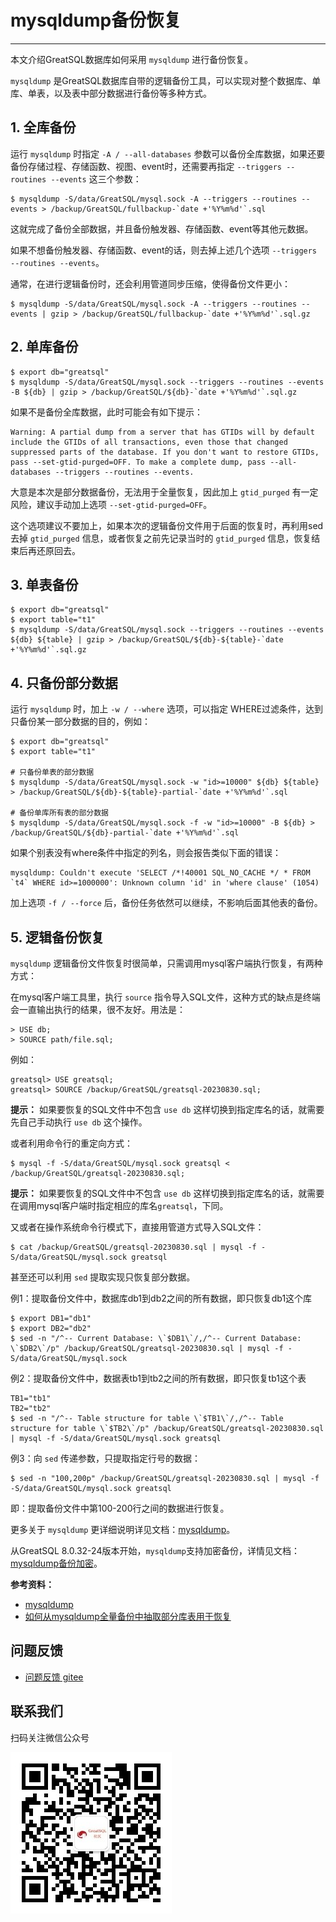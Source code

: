 # mysqldump备份恢复
---

本文介绍GreatSQL数据库如何采用 `mysqldump` 进行备份恢复。

`mysqldump` 是GreatSQL数据库自带的逻辑备份工具，可以实现对整个数据库、单库、单表，以及表中部分数据进行备份等多种方式。

## 1. 全库备份
运行 `mysqldump` 时指定 `-A / --all-databases` 参数可以备份全库数据，如果还要备份存储过程、存储函数、视图、event时，还需要再指定 `--triggers --routines --events` 这三个参数：
```
$ mysqldump -S/data/GreatSQL/mysql.sock -A --triggers --routines --events > /backup/GreatSQL/fullbackup-`date +'%Y%m%d'`.sql
```
这就完成了备份全部数据，并且备份触发器、存储函数、event等其他元数据。

如果不想备份触发器、存储函数、event的话，则去掉上述几个选项 `--triggers --routines --events`。

通常，在进行逻辑备份时，还会利用管道同步压缩，使得备份文件更小：
```
$ mysqldump -S/data/GreatSQL/mysql.sock -A --triggers --routines --events | gzip > /backup/GreatSQL/fullbackup-`date +'%Y%m%d'`.sql.gz
```

## 2. 单库备份

```
$ export db="greatsql"
$ mysqldump -S/data/GreatSQL/mysql.sock --triggers --routines --events -B ${db} | gzip > /backup/GreatSQL/${db}-`date +'%Y%m%d'`.sql.gz
```

如果不是备份全库数据，此时可能会有如下提示：
```
Warning: A partial dump from a server that has GTIDs will by default include the GTIDs of all transactions, even those that changed suppressed parts of the database. If you don't want to restore GTIDs, pass --set-gtid-purged=OFF. To make a complete dump, pass --all-databases --triggers --routines --events.
```

大意是本次是部分数据备份，无法用于全量恢复，因此加上 `gtid_purged` 有一定风险，建议手动加上选项 `--set-gtid-purged=OFF`。

这个选项建议不要加上，如果本次的逻辑备份文件用于后面的恢复时，再利用sed去掉 `gtid_purged` 信息，或者恢复之前先记录当时的 `gtid_purged` 信息，恢复结束后再还原回去。

## 3. 单表备份

```
$ export db="greatsql"
$ export table="t1"
$ mysqldump -S/data/GreatSQL/mysql.sock --triggers --routines --events ${db} ${table} | gzip > /backup/GreatSQL/${db}-${table}-`date +'%Y%m%d'`.sql.gz
```

## 4. 只备份部分数据

运行 `mysqldump` 时，加上 `-w / --where` 选项，可以指定 WHERE过滤条件，达到只备份某一部分数据的目的，例如：
```
$ export db="greatsql"
$ export table="t1"

# 只备份单表的部分数据
$ mysqldump -S/data/GreatSQL/mysql.sock -w "id>=10000" ${db} ${table} > /backup/GreatSQL/${db}-${table}-partial-`date +'%Y%m%d'`.sql

# 备份单库所有表的部分数据
$ mysqldump -S/data/GreatSQL/mysql.sock -f -w "id>=10000" -B ${db} > /backup/GreatSQL/${db}-partial-`date +'%Y%m%d'`.sql
```

如果个别表没有where条件中指定的列名，则会报告类似下面的错误：
```
mysqldump: Couldn't execute 'SELECT /*!40001 SQL_NO_CACHE */ * FROM `t4` WHERE id>=1000000': Unknown column 'id' in 'where clause' (1054)
```

加上选项 `-f / --force` 后，备份任务依然可以继续，不影响后面其他表的备份。

## 5. 逻辑备份恢复

`mysqldump` 逻辑备份文件恢复时很简单，只需调用mysql客户端执行恢复，有两种方式：

在mysql客户端工具里，执行 `source` 指令导入SQL文件，这种方式的缺点是终端会一直输出执行的结果，很不友好。用法是：
```
> USE db;
> SOURCE path/file.sql;
```

例如：
```
greatsql> USE greatsql;
greatsql> SOURCE /backup/GreatSQL/greatsql-20230830.sql;
```
**提示：** 如果要恢复的SQL文件中不包含 `use db` 这样切换到指定库名的话，就需要先自己手动执行 `use db` 这个操作。

或者利用命令行的重定向方式：
```
$ mysql -f -S/data/GreatSQL/mysql.sock greatsql < /backup/GreatSQL/greatsql-20230830.sql;
```
**提示：** 如果要恢复的SQL文件中不包含 `use db` 这样切换到指定库名的话，就需要在调用mysql客户端时指定相应的库名`greatsql`，下同。

又或者在操作系统命令行模式下，直接用管道方式导入SQL文件：
```
$ cat /backup/GreatSQL/greatsql-20230830.sql | mysql -f -S/data/GreatSQL/mysql.sock greatsql
```

甚至还可以利用 `sed` 提取实现只恢复部分数据。

例1：提取备份文件中，数据库db1到db2之间的所有数据，即只恢复db1这个库
```
$ export DB1="db1"
$ export DB2="db2"
$ sed -n "/^-- Current Database: \`$DB1\`/,/^-- Current Database: \`$DB2\`/p" /backup/GreatSQL/greatsql-20230830.sql | mysql -f -S/data/GreatSQL/mysql.sock
```

例2：提取备份文件中，数据表tb1到tb2之间的所有数据，即只恢复tb1这个表
```
TB1="tb1"
TB2="tb2"
$ sed -n "/^-- Table structure for table \`$TB1\`/,/^-- Table structure for table \`$TB2\`/p" /backup/GreatSQL/greatsql-20230830.sql | mysql -f -S/data/GreatSQL/mysql.sock greatsql
```

例3：向 `sed` 传递参数，只提取指定行号的数据：
```
$ sed -n "100,200p" /backup/GreatSQL/greatsql-20230830.sql | mysql -f -S/data/GreatSQL/mysql.sock greatsql
```
即：提取备份文件中第100-200行之间的数据进行恢复。


更多关于 `mysqldump` 更详细说明详见文档：[mysqldump](https://dev.mysql.com/doc/refman/8.0/en/mysqldump.html)。

从GreatSQL 8.0.32-24版本开始，`mysqldump`支持加密备份，详情见文档：[mysqldump备份加密](../5-enhance/5-4-security-mysqldump-encrypt.md)。

**参考资料：**

- [mysqldump](https://dev.mysql.com/doc/refman/8.0/en/mysqldump.html)
- [如何从mysqldump全量备份中抽取部分库表用于恢复](https://imysql.com/2010/06/01/mysql-faq-how-to-extract-data-from-dumpfile.html)


**问题反馈**
---
- [问题反馈 gitee](https://gitee.com/GreatSQL/GreatSQL-Manual/issues)


**联系我们**
---

扫码关注微信公众号

![greatsql-wx](../greatsql-wx.jpg)
